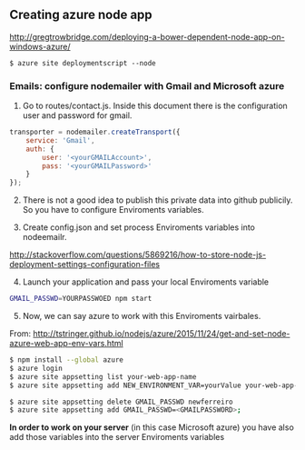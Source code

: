 
## Creating azure node app
http://gregtrowbridge.com/deploying-a-bower-dependent-node-app-on-windows-azure/
```
$ azure site deploymentscript --node

```

### Emails: configure nodemailer with Gmail and Microsoft azure

1. Go to routes/contact.js. Inside this document there is the configuration user and password for gmail.


```Node.js
transporter = nodemailer.createTransport({
    service: 'Gmail',
    auth: {
        user: '<yourGMAILAccount>',
        pass: '<yourGMAILPassword>'
    }
});
```

2. There is not a good idea to publish this private data into github publicily. So you have to configure Enviroments variables.

3. Create config.json and set process Enviroments variables into nodeemailr.

  http://stackoverflow.com/questions/5869216/how-to-store-node-js-deployment-settings-configuration-files

4. Launch your application and pass your local Enviroments variable
  ```bash
  GMAIL_PASSWD=YOURPASSWOED npm start
  ```
5. Now, we can say azure to work with this Enviroments vairbales.

  From: http://tstringer.github.io/nodejs/azure/2015/11/24/get-and-set-node-azure-web-app-env-vars.html

  ```Bash
  $ npm install --global azure
  $ azure login
  $ azure site appsetting list your-web-app-name
  $ azure site appsetting add NEW_ENVIRONMENT_VAR=yourValue your-web-app-name

  $ azure site appsetting delete GMAIL_PASSWD newferreiro
  $ azure site appsetting add GMAIL_PASSWD=<GMAILPASSWORD>;
  ```

**In order to work on your server** (in this case Microsoft azure) you have also add those variables into the server Enviroments variables
